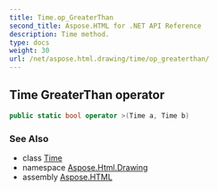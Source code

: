 ```yaml
---
title: Time.op_GreaterThan
second_title: Aspose.HTML for .NET API Reference
description: Time method. 
type: docs
weight: 30
url: /net/aspose.html.drawing/time/op_greaterthan/
---
```

## Time GreaterThan operator

```csharp
public static bool operator >(Time a, Time b)
```

### See Also

* class [Time](../)
* namespace [Aspose.Html.Drawing](../../time/)
* assembly [Aspose.HTML](../../../)
